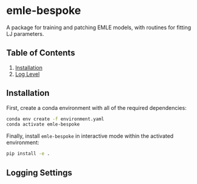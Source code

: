 # emle-bespoke

A package for training and patching EMLE models, with routines for fitting LJ parameters.

## Table of Contents

1. [Installation](#installation)
1. [Log Level](#log-level)

## Installation

First, create a conda environment with all of the required dependencies:

```bash
conda env create -f environment.yaml
conda activate emle-bespoke
```

Finally, install `emle-bespoke` in interactive mode within the activated environment:

```bash
pip install -e .
```

## Logging Settings
